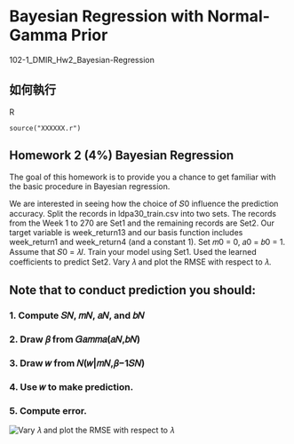 Bayesian Regression with Normal-Gamma Prior
==================================

102-1_DMIR_Hw2_Bayesian-Regression

## 如何執行

R

```
source("XXXXXX.r")
```

## Homework 2 (4%) Bayesian Regression
The goal of this homework is to provide you a chance to get familiar with the basic procedure in Bayesian regression. 

We are interested in seeing how the choice of 𝑆0 influence the prediction accuracy. Split the records in ldpa30_train.csv into two sets. The records from the Week 1 to 270 are Set1 and the remaining records are Set2. Our target variable is week_return13 and our basis function includes week_return1 and week_return4 (and a constant 1). Set 𝑚0 = 0, 𝑎0 = 𝑏0 = 1. Assume that
𝑆0 = 𝜆𝐼. Train your model using Set1. Used the learned coefficients to predict Set2. Vary 𝜆 and plot the RMSE with respect to 𝜆. 

## Note that to conduct prediction you should:

### 1. Compute 𝑆𝑁, 𝑚𝑁, 𝑎𝑁, and 𝑏𝑁 

### 2. Draw 𝛽 from 𝐺𝑎𝑚𝑚𝑎(𝑎𝑁,𝑏𝑁) 

### 3. Draw 𝑤 from 𝑁(𝑤|𝑚𝑁,𝛽−1𝑆𝑁) 

### 4. Use 𝑤 to make prediction.

### 5. Compute error.

![Vary 𝜆 and plot the RMSE with respect to 𝜆](https://raw.github.com/evenchange4/102-1_DMIR_Hw2_Bayesian-Regression/master/plot%20rmse.png)
